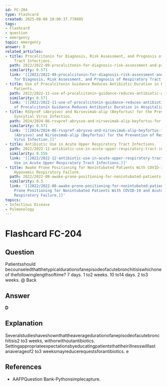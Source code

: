 ```yaml
---
id: FC-204
type: Flashcard
created: 2025-08-08 10:00:37.778995
tags:
- Flashcard
- question
- emergency
topic: emergency
answer: D
related_articles:
- title: Procalcitonin for Diagnosis, Risk Assessment, and Prognosis of Respiratory
    Tract Infections.
  path: 2022/2022-09-procalcitonin-for-diagnosis-risk-assessment-and-prognosis-of.md
  similarity: 0.571
  link: '[[2022/2022-09-procalcitonin-for-diagnosis-risk-assessment-and-prognosis-of|Procalcitonin
    for Diagnosis, Risk Assessment, and Prognosis of Respiratory Tract Infections.]]'
- title: Use of Procalcitonin Guidance Reduces Antibiotic Duration in Hospitalized
    Patients.
  path: 2022/2022-11-use-of-procalcitonin-guidance-reduces-antibiotic-duration-in.md
  similarity: 0.571
  link: '[[2022/2022-11-use-of-procalcitonin-guidance-reduces-antibiotic-duration-in|Use
    of Procalcitonin Guidance Reduces Antibiotic Duration in Hospitalized Patients.]]'
- title: RSVpreF (Abrysvo) and Nirsevimab-alip (Beyfortus) for the Prevention of Respiratory
    Syncytial Virus Infection.
  path: 2024/2024-06-rsvpref-abrysvo-and-nirsevimab-alip-beyfortus-for-the-preven.md
  similarity: 0.571
  link: '[[2024/2024-06-rsvpref-abrysvo-and-nirsevimab-alip-beyfortus-for-the-preven|RSVpreF
    (Abrysvo) and Nirsevimab-alip (Beyfortus) for the Prevention of Respiratory Syncytial
    Virus Infection.]]'
- title: Antibiotic Use in Acute Upper Respiratory Tract Infections.
  path: 2022/2022-12-antibiotic-use-in-acute-upper-respiratory-tract-infections.md
  similarity: 0.556
  link: '[[2022/2022-12-antibiotic-use-in-acute-upper-respiratory-tract-infections|Antibiotic
    Use in Acute Upper Respiratory Tract Infections.]]'
- title: Awake Prone Positioning for Nonintubated Patients With COVID-19 and Acute
    Hypoxemic Respiratory Failure.
  path: 2022/2022-08-awake-prone-positioning-for-nonintubated-patients-with-covid.md
  similarity: 0.5
  link: '[[2022/2022-08-awake-prone-positioning-for-nonintubated-patients-with-covid|Awake
    Prone Positioning for Nonintubated Patients With COVID-19 and Acute Hypoxemic
    Respiratory Failure.]]'
topics:
- Infectious Disease
- Pulmonology
---
```


# Flashcard FC-204

## Question

Patientsshould becounseledthatthetypicaldurationofanepisodeofacutebronchitisiswhichoneof thefollowinglengthsoftime? 7 days. 1 to2 weeks. 10 to14 days. 2 to3 weeks. @ Back

## Answer

**D**

## Explanation

Severalstudieshaveshownthattheaveragedurationofanepisodeofacutebronchitisis2 to3 weeks, withorwithoutantibiotics. Settingappropriateexpectationsbyeducatingpatientsthattheirillnesswilllast anaverageof2 to3 weeksmayreducerequestsforantibiotics. e

## References

- AAFPQuestion Bank-Pythonsimplecapture.

